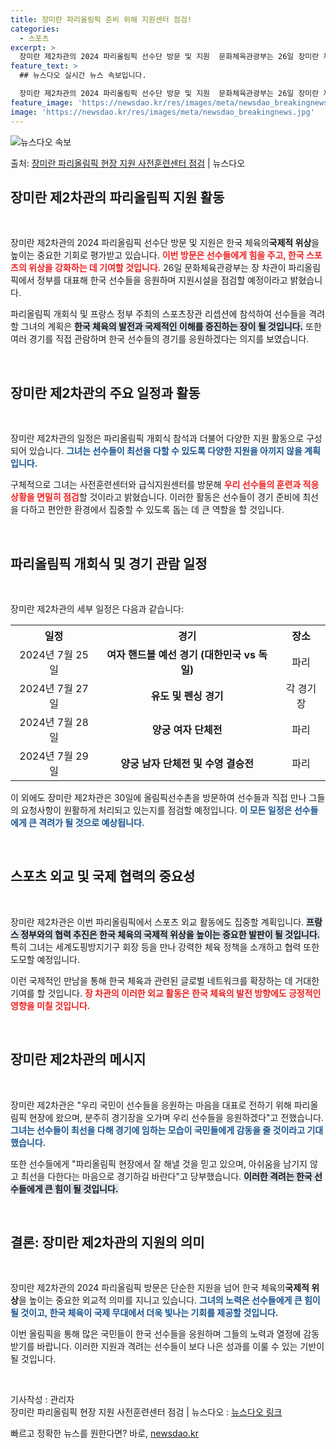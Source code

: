 ```yaml
---
title: 장미란 파리올림픽 준비 위해 지원센터 점검!
categories:
  - 스포츠
excerpt: >
  장미란 제2차관의 2024 파리올림픽 선수단 방문 및 지원  문화체육관광부는 26일 장미란 제2차관이 ‘20…
feature_text: >
  ## 뉴스다오 실시간 뉴스 속보입니다.

  장미란 제2차관의 2024 파리올림픽 선수단 방문 및 지원  문화체육관광부는 26일 장미란 제2차관이 ‘20…
feature_image: 'https://newsdao.kr/res/images/meta/newsdao_breakingnews.jpg'
image: 'https://newsdao.kr/res/images/meta/newsdao_breakingnews.jpg'
---
```


![뉴스다오 속보](https://newsdao.kr/res/images/meta/newsdao_breakingnews.jpg)

<p>출처: <a href="https://newsdao.kr/5064" rel="dofollow">장미란 파리올림픽 현장 지원 사전훈련센터 점검</a> | 뉴스다오</p>

<h2 data-ke-size="size26">장미란 제2차관의 파리올림픽 지원 활동</h2>

<p data-ke-size="size16">&nbsp;</p>

장미란 제2차관의 2024 파리올림픽 선수단 방문 및 지원은 한국 체육의<strong><b>국제적 위상</b></strong>을 높이는 중요한 기회로 평가받고 있습니다. <b><span style="color: #ee2323;">이번 방문은 선수들에게 힘을 주고, 한국 스포츠의 위상을 강화하는 데 기여할 것입니다.</span></b> 26일 문화체육관광부는 장 차관이 파리올림픽에서 정부를 대표해 한국 선수들을 응원하며 지원시설을 점검할 예정이라고 밝혔습니다. 

파리올림픽 개회식 및 프랑스 정부 주최의 스포츠장관 리셉션에 참석하여 선수들을 격려할 그녀의 계획은 <b><span style="background-color: #21538527;">한국 체육의 발전과 국제적인 이해를 증진하는 장이 될 것입니다.</span></b> 또한 여러 경기를 직접 관람하며 한국 선수들의 경기를 응원하겠다는 의지를 보였습니다. 

<p data-ke-size="size16">&nbsp;</p>

<h2 data-ke-size="size26">장미란 제2차관의 주요 일정과 활동</h2>

<p data-ke-size="size16">&nbsp;</p>

장미란 제2차관의 일정은 파리올림픽 개회식 참석과 더불어 다양한 지원 활동으로 구성되어 있습니다. <b><span style="color: #1a5490;">그녀는 선수들이 최선을 다할 수 있도록 다양한 지원을 아끼지 않을 계획입니다.</span></b> 

구체적으로 그녀는 사전훈련센터와 급식지원센터를 방문해 <b><span style="color: #ee2323;">우리 선수들의 훈련과 적응 상황을 면밀히 점검</span></b>할 것이라고 밝혔습니다. 이러한 활동은 선수들이 경기 준비에 최선을 다하고 편안한 환경에서 집중할 수 있도록 돕는 데 큰 역할을 할 것입니다.

<p data-ke-size="size16">&nbsp;</p>

<h2 data-ke-size="size26">파리올림픽 개회식 및 경기 관람 일정</h2>

<p data-ke-size="size16">&nbsp;</p>

장미란 제2차관의 세부 일정은 다음과 같습니다:

<table>
  <tr>
    <th style="text-align: center;">일정</th>
    <th style="text-align: center;">경기</th>
    <th style="text-align: center;">장소</th>
  </tr>
  <tr>
    <td style="text-align: center;">2024년 7월 25일</td>
    <td style="text-align: center;"><b>여자 핸드볼 예선 경기 (대한민국 vs 독일)</b></td>
    <td style="text-align: center;">파리</td>
  </tr>
  <tr>
    <td style="text-align: center;">2024년 7월 27일</td>
    <td style="text-align: center;"><b>유도 및 펜싱 경기</b></td>
    <td style="text-align: center;">각 경기장</td>
  </tr>
  <tr>
    <td style="text-align: center;">2024년 7월 28일</td>
    <td style="text-align: center;"><b>양궁 여자 단체전</b></td>
    <td style="text-align: center;">파리</td>
  </tr>
  <tr>
    <td style="text-align: center;">2024년 7월 29일</td>
    <td style="text-align: center;"><b>양궁 남자 단체전 및 수영 결승전</b></td>
    <td style="text-align: center;">파리</td>
  </tr>
</table>

이 외에도 장미란 제2차관은 30일에 올림픽선수촌을 방문하여 선수들과 직접 만나 그들의 요청사항이 원활하게 처리되고 있는지를 점검할 예정입니다. <b><span style="color: #1a5490;">이 모든 일정은 선수들에게 큰 격려가 될 것으로 예상됩니다.</span></b>

<p data-ke-size="size16">&nbsp;</p>

<h2 data-ke-size="size26">스포츠 외교 및 국제 협력의 중요성</h2>

<p data-ke-size="size16">&nbsp;</p>

장미란 제2차관은 이번 파리올림픽에서 스포츠 외교 활동에도 집중할 계획입니다. <b><span style="background-color: #21538527;">프랑스 정부와의 협력 추진은 한국 체육의 국제적 위상을 높이는 중요한 발판이 될 것입니다.</span></b> 특히 그녀는 세계도핑방지기구 회장 등을 만나 강력한 체육 정책을 소개하고 협력 또한 도모할 예정입니다. 

이런 국제적인 만남을 통해 한국 체육과 관련된 글로벌 네트워크를 확장하는 데 거대한 기여를 할 것입니다. <b><span style="color: #ee2323;">장 차관의 이러한 외교 활동은 한국 체육의 발전 방향에도 긍정적인 영향을 미칠 것입니다.</span></b>

<p data-ke-size="size16">&nbsp;</p>

<h2 data-ke-size="size26">장미란 제2차관의 메시지</h2>

<p data-ke-size="size16">&nbsp;</p>

장미란 제2차관은 "우리 국민이 선수들을 응원하는 마음을 대표로 전하기 위해 파리올림픽 현장에 왔으며, 분주히 경기장을 오가며 우리 선수들을 응원하겠다"고 전했습니다. <b><span style="color: #1a5490;">그녀는 선수들이 최선을 다해 경기에 임하는 모습이 국민들에게 감동을 줄 것이라고 기대했습니다.</span></b> 

또한 선수들에게 "파리올림픽 현장에서 잘 해낼 것을 믿고 있으며, 아쉬움을 남기지 않고 최선을 다한다는 마음으로 경기하길 바란다"고 당부했습니다. <b><span style="background-color: #21538527;">이러한 격려는 한국 선수들에게 큰 힘이 될 것입니다.</span></b>

<p data-ke-size="size16">&nbsp;</p>

<h2 data-ke-size="size26">결론: 장미란 제2차관의 지원의 의미</h2>

<p data-ke-size="size16">&nbsp;</p>

장미란 제2차관의 2024 파리올림픽 방문은 단순한 지원을 넘어 한국 체육의<strong><b>국제적 위상</b></strong>을 높이는 중요한 외교적 의미를 지니고 있습니다. <b><span style="color: #1a5490;">그녀의 노력은 선수들에게 큰 힘이 될 것이고, 한국 체육이 국제 무대에서 더욱 빛나는 기회를 제공할 것입니다.</span></b> 

이번 올림픽을 통해 많은 국민들이 한국 선수들을 응원하며 그들의 노력과 열정에 감동받기를 바랍니다. 이러한 지원과 격려는 선수들이 보다 나은 성과를 이룰 수 있는 기반이 될 것입니다. 

<p data-ke-size="size16">&nbsp;</p>

기사작성 : 관리자  
장미란 파리올림픽 현장 지원 사전훈련센터 점검 | 뉴스다오 : <a href="https://newsdao.kr/5064">뉴스다오 링크</a> 

빠르고 정확한 뉴스를 원한다면? 바로, <a href="https://newsdao.kr" rel="dofollow">newsdao.kr</a>



